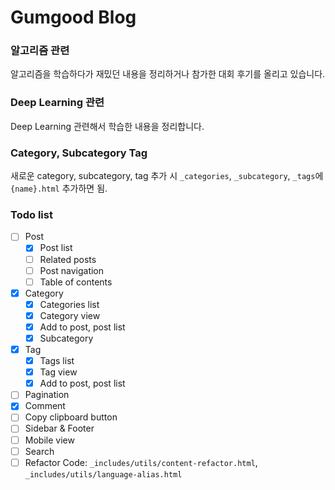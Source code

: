 # Gumgood Blog

### 알고리즘 관련

알고리즘을 학습하다가 재밌던 내용을 정리하거나 참가한 대회 후기를 올리고 있습니다.

### Deep Learning 관련

Deep Learning 관련해서 학습한 내용을 정리합니다.

### Category, Subcategory Tag

새로운 category, subcategory, tag 추가 시 `_categories`, `_subcategory`, `_tags`에 `{name}.html` 추가하면 됨.

### Todo list
- [ ] Post
  - [x] Post list
  - [ ] Related posts
  - [ ] Post navigation
  - [ ] Table of contents
- [x] Category
  - [X] Categories list
  - [X] Category view
  - [x] Add to post, post list
  - [x] Subcategory
- [X] Tag
  - [X] Tags list
  - [X] Tag view
  - [x] Add to post, post list
- [ ] Pagination
- [X] Comment
- [ ] Copy clipboard button
- [ ] Sidebar & Footer
- [ ] Mobile view
- [ ] Search
- [ ] Refactor Code: `_includes/utils/content-refactor.html`,
                     `_includes/utils/language-alias.html`